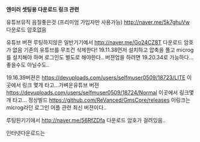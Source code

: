 
**엔미러 셋팅용 다운로드 링크 관련**

유튜브뮤직 음질좋은것 (프리미엄 가입자만 사용가능)
http://naver.me/5k7ghuVw 다운로드 암호없음

유튜브 버젼
루팅하지않은 일반기기예서 
http://naver.me/Go24CZ8T 다운로드 암호가 없음
기존의 유튜브를 무조건 삭제한다!
19.11.38먼저 설치하고
압축을 풀고 microg를 설치해야 하며 로그인도 별도로 해야한다..
버젼업을 하려면 19.20.34로 가능하다...좋을수도 아닐수도..

19.16.39버젼은
https://devuploads.com/users/selfmuser0509/18723/LITE 이곳에서 링크 몇개 타고...가벼운유튜브 버젼
https://devuploads.com/users/selfmuser0509/18724/Normal 이곳에서 링크몇개 타고... 정상빌드
https://github.com/ReVanced/GmsCore/releases 이링크는 microg라던 로그인 어플 관련 최신 버젼이다..

루팅된기기에서 http://naver.me/56RfZDfa 다운로드 암호가 걸려있음..

인터넷다운로드는


